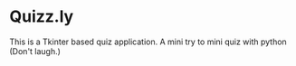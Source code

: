 # Quizz.ly
This is a Tkinter based quiz application. A mini try to mini quiz with python (Don't laugh.)
